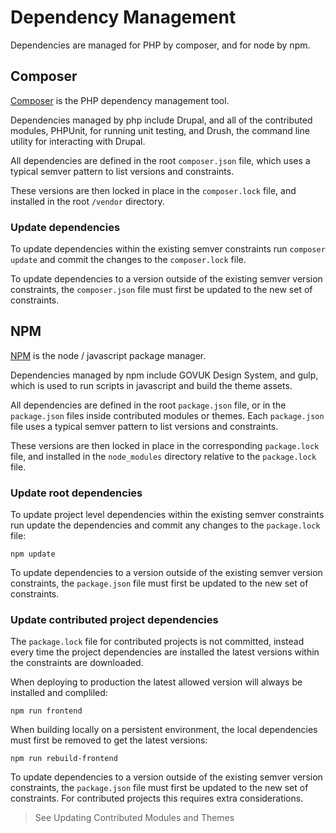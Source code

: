 # Dependency Management

Dependencies are managed for PHP by composer, and for node by npm.

## Composer

[Composer](https://getcomposer.org/) is the PHP dependency management tool.

Dependencies managed by php include Drupal, and all of the contributed modules, PHPUnit, for running unit testing, and Drush, the command line utility for interacting with Drupal.

All dependencies are defined in the root `composer.json` file, which uses a typical semver pattern to list versions and constraints.

These versions are then locked in place in the `composer.lock` file, and installed in the root `/vendor` directory.

### Update dependencies

To update dependencies within the existing semver constraints run `composer update` and commit the changes to the `composer.lock` file.

To update dependencies to a version outside of the existing semver version constraints, the `composer.json` file must first be updated to the new set of constraints.

## NPM

[NPM](https://www.npmjs.com/) is the node / javascript package manager.

Dependencies managed by npm include GOVUK Design System, and gulp, which is used to run scripts in javascript and build the theme assets.

All dependencies are defined in the root `package.json` file, or in the `package.json` files inside contributed modules or themes. Each `package.json` file uses a typical semver pattern to list versions and constraints.

These versions are then locked in place in the corresponding `package.lock` file, and installed in the `node_modules` directory relative to the `package.lock` file.

### Update root dependencies

To update project level dependencies within the existing semver constraints run update the dependencies and commit any changes to the `package.lock` file:
```
npm update
```

To update dependencies to a version outside of the existing semver version constraints, the `package.json` file must first be updated to the new set of constraints.

### Update contributed project dependencies

The `package.lock` file for contributed projects is not committed, instead every time the project dependencies are installed the latest versions within the constraints are downloaded.

When deploying to production the latest allowed version will always be installed and compliled: 
```
npm run frontend
```

When building locally on a persistent environment, the local dependencies must first be removed to get the latest versions:
```
npm run rebuild-frontend
```

To update dependencies to a version outside of the existing semver version constraints, the `package.json` file must first be updated to the new set of constraints. For contributed projects this requires extra considerations.

> See Updating Contributed Modules and Themes 
